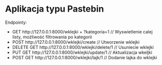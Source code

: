 <H1>Aplikacja typu Pastebin</H1>
<p>Endpointy:</p>
<ul>
    <li>GET http://127.0.0.1:8000/wklejki  + ?kategoria=1  // Wyswietlenie calej listy, możliwość filtrowania po kategorii</li>
    <li>POST http://127.0.0.1:8000/wklejki/create  // Utworzenie wklejki</li>
    <li>DELETE GET http://127.0.0.1:8000/wklejki/delete/1  // Usuniecie wklejki</li>
    <li>PUT GET http://127.0.0.1:8000/wklejki/update/1  // Aktualizacja wkeljki</li>
    <li>POST GET http://127.0.0.1:8000/wklejki/lajk/1  // Dodanie lajka do wklejki</li>
</ul>

<br/>
<br/>
<br/>

<div align="center" id="badges">
  <img src="https://img.shields.io/github/commit-activity/y/biter0o1/app_www_django?style=plastic" alt=""/>
  <img src="https://img.shields.io/github/issues-pr-closed/biter0o1/app_www_django" alt=""/>
  <br/>
  <img src="https://img.shields.io/github/repo-size/biter0o1/app_www_django" alt=""/>
  <img src="https://img.shields.io/github/directory-file-count/biter0o1/app_www_django" alt=""/>
  <img src="https://img.shields.io/tokei/lines/github/biter0o1/app_www_django?style=plastic" alt=""/>
  <br/>
  <img src="https://img.shields.io/github/languages/top/biter0o1/app_www_django" alt=""/>
  <img src="https://img.shields.io/github/languages/count/biter0o1/app_www_django" alt=""/>
  <br/>
  <img src="https://img.shields.io/pypi/pyversions/Django" alt=""/>
<div/>

